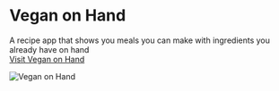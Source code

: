# Vegan on Hand
  A recipe app that shows you meals you can make with ingredients you already have on hand
  <br><a href="https://vegan-on-hand.herokuapp.com/">Visit Vegan on Hand</a>
  
![Vegan on Hand](https://media.giphy.com/media/0sJ4YNQyRlBWfFPRI2/giphy.gif)

